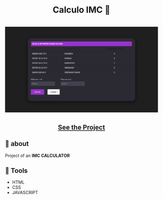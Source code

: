 <h1 align=" center"> 
    Calculo IMC 📱
</h1>

<h1>
    <img src="imc.png">
</h1>

<h2 align="center">
    <a href="https://matheusnlourenco.github.io/project-imc-calculator/">See the Project</a>
</h2>
<h2>🚨 about</h2>

Project of an **IMC CALCULATOR**

<h2>🔨 Tools</h2>

- HTML
- CSS
- JAVASCRIPT

